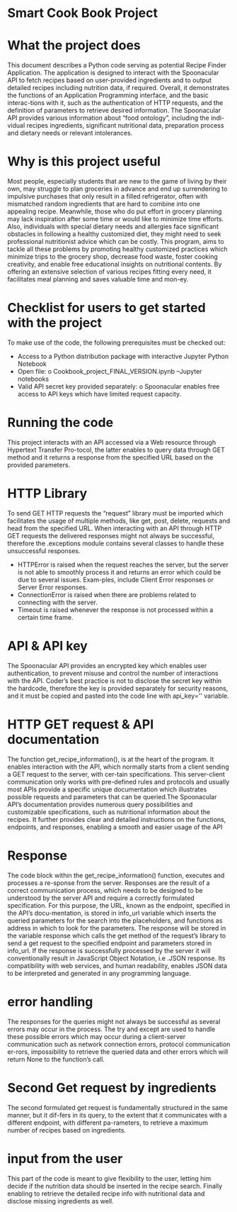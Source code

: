 # Smart Cook Book Project
# 	What the project does
This document describes a Python code serving as potential Recipe Finder Application. The application is designed to interact with the Spoonacular API to fetch recipes based on user-provided ingredients and to output detailed recipes including nutrition data, if required. Overall, it demonstrates the functions of an Application Programming interface, and the basic interac-tions with it, such as the authentication of HTTP requests, and the definition of parameters to retrieve desired information. 
The Spoonacular API provides various information about “food ontology”, including the indi-vidual recipes ingredients, significant nutritional data, preparation process and dietary needs or relevant intolerances.
# 	Why is this project useful
Most people, especially students that are new to the game of living by their own, may struggle to plan groceries in advance and end up surrendering to impulsive purchases that only result in a filled refrigerator, often with mismatched random ingredients that are hard to combine into one appealing recipe. Meanwhile, those who do put effort in grocery planning may lack inspiration after some time or would like to minimize time efforts. Also, individuals with special dietary needs and allergies face significant obstacles in following a healthy customized diet, they might need to seek professional nutritionist advice which can be costly.
This program, aims to tackle all these problems by promoting healthy customized practices which minimize trips to the grocery shop, decrease food waste, foster cooking creativity, and enable free educational insights on nutritional contents. By offering an extensive selection of various recipes fitting every need, it facilitates meal planning and saves valuable time and mon-ey.
# 	Checklist for users to get started with the project
To make use of the code, the following prerequisites must be checked out:
-	Access to a Python distribution package with interactive Jupyter Python Notebook
-	Open file:
o	Cookbook_project_FINAL_VERSION.ipynb –Jupyter notebooks
-	Valid API secret key provided separately:
o	Spoonacular enables free access to API keys which have limited request capacity. 
# Running the code
This project interacts with an API accessed via a Web resource through Hypertext Transfer Pro-tocol, the latter enables to query data through GET method and it returns a response from the specified URL based on the provided parameters.
# HTTP Library
To send GET HTTP requests the “request” library must be imported which facilitates the usage of multiple methods, like get, post, delete, requests and head from the specified URL.
When interacting with an API through HTTP GET requests the delivered responses might not always be successful, therefore the .exceptions module contains several classes to handle these unsuccessful responses. 
-	HTTPError is raised when the request reaches the server, but the server is not able to smoothly process it and returns an error which could be due to several issues. Exam-ples, include Client Error responses or Server Error responses. 
-	ConnectionError is raised when there are problems related to connecting with the server. 
-	Timeout is raised whenever the response is not processed within a certain time frame.
# 	API & API key
The Spoonacular API provides an encrypted key which enables user authentication, to prevent misuse and control the number of interactions with the API. Coder’s best practice is not to disclose the secret key within the hardcode, therefore the key is provided separately for security reasons, and it must be copied and pasted into the code line with api_key='' variable.
# 	HTTP GET request & API documentation
The function get_recipe_information(), is at the heart of the program. It enables interaction with the API, which normally starts from a client sending a GET request to the server, with cer-tain specifications. This server-client communication only works with pre-defined rules and protocols and usually most APIs provide a specific unique documentation which illustrates possible requests and parameters that can be queried.The Spoonacular API’s documentation provides numerous query possibilities and customizable specifications, such as nutritional information about the recipes. It further provides clear and detailed instructions on the functions, endpoints, and responses, enabling a smooth and easier usage of the API 
# Response 
The code block within the get_recipe_information() function, executes and processes a re-sponse from the server. Responses are the result of a correct communication process, which needs to be designed to be understood by the server API and require a correctly formulated specification. For this purpose, the URL, known as the endpoint, specified in the API’s docu-mentation, is stored in info_url variable which inserts the queried parameters for the search into the placeholders, and functions as address in which to look for the parameters. The response will be stored in the variable response which calls the get method of the request’s library to send a get request to the specified endpoint and parameters stored in info_url.
If the response is successfully processed by the server it will conventionally result in JavaScript Object Notation, i.e .JSON response. Its compatibility with web services, and human readability, enables JSON data to be interpreted and generated in any programming language.
# error handling
The responses for the queries might not always be successful as several errors may occur in the process. The try and except are used to handle these possible errors which may occur during a client-server communication such as network connection errors, protocol communication er-rors, impossibility to retrieve the queried data and other errors which will return None to the function’s call.
# Second Get request by ingredients
The second formulated get request is fundamentally structured in the same manner, but it dif-fers in its query, to the extent that it communicates with a different endpoint, with different pa-rameters, to retrieve a maximum number of recipes based on ingredients.
# input from the user
This part of the code is meant to give flexibility to the user, letting him decide if the nutrition data should be inserted in the recipe search. Finally enabling to retrieve the detailed recipe info with nutritional data and disclose missing ingredients as well.
